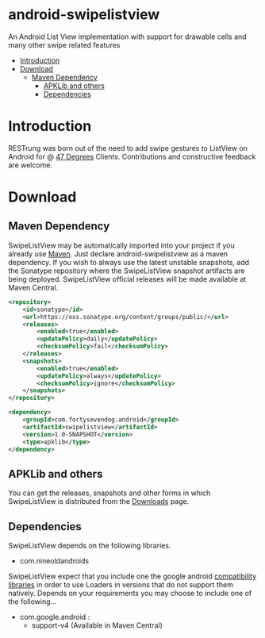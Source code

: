 # android-swipelistview

An Android List View implementation with support for drawable cells and many other swipe related features

- [Introduction](#introduction)
- [Download](#download)
  - [Maven Dependency](#maven-dependency)
	- [APKLib and others](#apklib-and-others)
	- [Dependencies](#dependencies)

# Introduction

RESTrung was born out of the need to add swipe gestures to ListView on Android for 
@ [47 Degrees](http://47deg.com) Clients. Contributions and constructive feedback are welcome.

# Download

## Maven Dependency

SwipeListView may be automatically imported into your project if you already use [Maven](http://maven.apache.org/). 
Just declare android-swipelistview as a maven dependency.
If you wish to always use the latest unstable snapshots, add the Sonatype repository where the SwipeListView 
snapshot artifacts are being deployed.
SwipeListView official releases will be made available at Maven Central.

```xml
<repository>
    <id>sonatype</id>
    <url>https://oss.sonatype.org/content/groups/public/</url>
    <releases>
        <enabled>true</enabled>
        <updatePolicy>daily</updatePolicy>
        <checksumPolicy>fail</checksumPolicy>
    </releases>
    <snapshots>
        <enabled>true</enabled>
        <updatePolicy>always</updatePolicy>
        <checksumPolicy>ignore</checksumPolicy>
    </snapshots>
</repository>

<dependency>
    <groupId>com.fortysevendeg.android</groupId>
    <artifactId>swipelistview</artifactId>
    <version>1.0-SNAPSHOT</version>
    <type>apklib</type>
</dependency>
```
## APKLib and others

You can get the releases, snapshots and other forms in which SwipeListView is distributed from the
[Downloads](https://github.com/47deg/android-swipelistview/downloads) page.

## Dependencies

SwipeListView depends on the following libraries.

- com.nineoldandroids 

SwipeListView expect that you include one the google android [compatibility libraries](http://developer.android.com/intl/es/tools/extras/support-library.html) in order to use Loaders in versions that do not support them natively.
Depends on your requirements you may choose to include one of the following...

- com.google.android :
    - support-v4 (Available in Maven Central)
